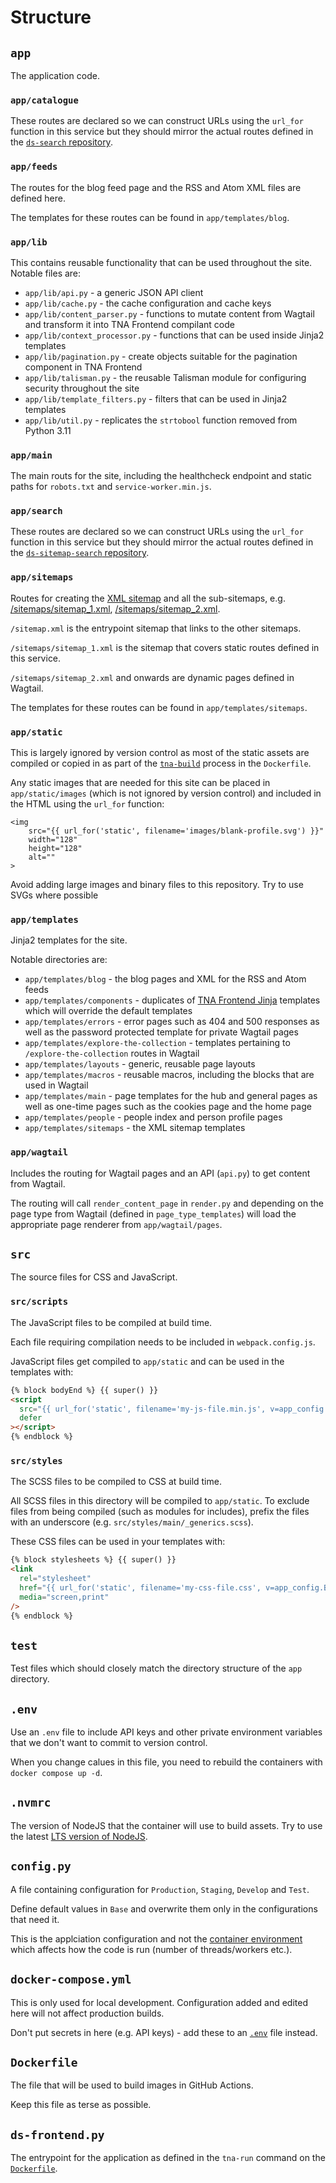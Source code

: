 # Structure

## `app`

The application code.

### `app/catalogue`

These routes are declared so we can construct URLs using the `url_for` function in this service but they should mirror the actual routes defined in the [`ds-search` repository](https://github.com/nationalarchives/ds-search/blob/main/app/search/urls.py).

### `app/feeds`

The routes for the blog feed page and the RSS and Atom XML files are defined here.

The templates for these routes can be found in `app/templates/blog`.

### `app/lib`

This contains reusable functionality that can be used throughout the site. Notable files are:

- `app/lib/api.py` - a generic JSON API client
- `app/lib/cache.py` - the cache configuration and cache keys
- `app/lib/content_parser.py` - functions to mutate content from Wagtail and transform it into TNA Frontend compilant code
- `app/lib/context_processor.py` - functions that can be used inside Jinja2 templates
- `app/lib/pagination.py` - create objects suitable for the pagination component in TNA Frontend
- `app/lib/talisman.py` - the reusable Talisman module for configuring security throughout the site
- `app/lib/template_filters.py` - filters that can be used in Jinja2 templates
- `app/lib/util.py` - replicates the `strtobool` function removed from Python 3.11

### `app/main`

The main routs for the site, including the healthcheck endpoint and static paths for `robots.txt` and `service-worker.min.js`.

### `app/search`

These routes are declared so we can construct URLs using the `url_for` function in this service but they should mirror the actual routes defined in the [`ds-sitemap-search` repository](https://github.com/nationalarchives/ds-sitemap-search/blob/main/app/sitemap_search/routes.py).

### `app/sitemaps`

Routes for creating the [XML sitemap](http://localhost:65535/sitemap.xml) and all the sub-sitemaps, e.g. [/sitemaps/sitemap_1.xml](http://localhost:65535/sitemaps/sitemap_1.xml), [/sitemaps/sitemap_2.xml](http://localhost:65535/sitemaps/sitemap_2.xml).

`/sitemap.xml` is the entrypoint sitemap that links to the other sitemaps.

`/sitemaps/sitemap_1.xml` is the sitemap that covers static routes defined in this service.

`/sitemaps/sitemap_2.xml` and onwards are dynamic pages defined in Wagtail.

The templates for these routes can be found in `app/templates/sitemaps`.

### `app/static`

This is largely ignored by version control as most of the static assets are compiled or copied in as part of the [`tna-build`](https://github.com/nationalarchives/docker/tree/main/docker/tna-python#tna-build) process in the `Dockerfile`.

Any static images that are needed for this site can be placed in `app/static/images` (which is not ignored by version control) and included in the HTML using the `url_for` function:

```
<img
    src="{{ url_for('static', filename='images/blank-profile.svg') }}"
    width="128"
    height="128"
    alt=""
>
```

Avoid adding large images and binary files to this repository. Try to use SVGs where possible

### `app/templates`

Jinja2 templates for the site.

Notable directories are:

- `app/templates/blog` - the blog pages and XML for the RSS and Atom feeds
- `app/templates/components` - duplicates of [TNA Frontend Jinja](https://github.com/nationalarchives/tna-frontend-jinja) templates which will override the default templates
- `app/templates/errors` - error pages such as 404 and 500 responses as well as the password protected template for private Wagtail pages
- `app/templates/explore-the-collection` - templates pertaining to `/explore-the-collection` routes in Wagtail
- `app/templates/layouts` - generic, reusable page layouts
- `app/templates/macros` - reusable macros, including the blocks that are used in Wagtail
- `app/templates/main` - page templates for the hub and general pages as well as one-time pages such as the cookies page and the home page
- `app/templates/people` - people index and person profile pages
- `app/templates/sitemaps` - the XML sitemap templates

### `app/wagtail`

Includes the routing for Wagtail pages and an API (`api.py`) to get content from Wagtail.

The routing will call `render_content_page` in `render.py` and depending on the page type from Wagtail (defined in `page_type_templates`) will load the appropriate page renderer from `app/wagtail/pages`.

## `src`

The source files for CSS and JavaScript.

### `src/scripts`

The JavaScript files to be compiled at build time.

Each file requiring compilation needs to be included in `webpack.config.js`.

JavaScript files get compiled to `app/static` and can be used in the templates with:

```html
{% block bodyEnd %} {{ super() }}
<script
  src="{{ url_for('static', filename='my-js-file.min.js', v=app_config.BUILD_VERSION) }}"
  defer
></script>
{% endblock %}
```

### `src/styles`

The SCSS files to be compiled to CSS at build time.

All SCSS files in this directory will be compiled to `app/static`. To exclude files from being compiled (such as modules for includes), prefix the files with an underscore (e.g. `src/styles/main/_generics.scss`).

These CSS files can be used in your templates with:

```html
{% block stylesheets %} {{ super() }}
<link
  rel="stylesheet"
  href="{{ url_for('static', filename='my-css-file.css', v=app_config.BUILD_VERSION) }}"
  media="screen,print"
/>
{% endblock %}
```

## `test`

Test files which should closely match the directory structure of the `app` directory.

## `.env`

Use an `.env` file to include API keys and other private environment variables that we don't want to commit to version control.

When you change calues in this file, you need to rebuild the containers with `docker compose up -d`.

## `.nvmrc`

The version of NodeJS that the container will use to build assets. Try to use the latest [LTS version of NodeJS](https://nodejs.org/en/about/previous-releases).

## `config.py`

A file containing configuration for `Production`, `Staging`, `Develop` and `Test`.

Define default values in `Base` and overwrite them only in the configurations that need it.

This is the applciation configuration and not the [container environment](https://github.com/nationalarchives/docker/tree/main/docker/tna-python#environment-variables) which affects how the code is run (number of threads/workers etc.).

## `docker-compose.yml`

This is only used for local development. Configuration added and edited here will not affect production builds.

Don't put secrets in here (e.g. API keys) - add these to an [`.env`](#env) file instead.

## `Dockerfile`

The file that will be used to build images in GitHub Actions.

Keep this file as terse as possible.

## `ds-frontend.py`

The entrypoint for the application as defined in the `tna-run` command on the [`Dockerfile`](#dockerfile).
